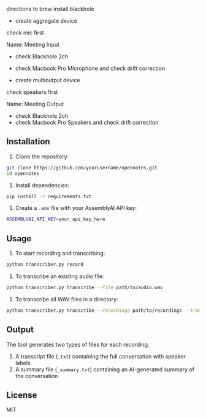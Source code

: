 directions to brew install blackhole

- create aggregate device

check mic first

Name: Meeting Input
- check Blackhole 2ch
- check Macbook Pro Microphone and check drift correction

- create multioutput device

check speakers first

Name: Meeting Output
- check Blackhole 2ch
- check Macbook Pro Speakers and check drift correction


## Installation

1. Clone the repository:

```bash
git clone https://github.com/yourusername/opennotes.git
cd opennotes
```

1. Install dependencies:

```bash
pip install -r requirements.txt
```

1. Create a `.env` file with your AssemblyAI API key:

```bash
ASSEMBLYAI_API_KEY=your_api_key_here
```

## Usage

1. To start recording and transcribing:

```bash
python transcriber.py record
```

1. To transcribe an existing audio file:

```bash
python transcriber.py transcribe --file path/to/audio.wav
```

1. To transcribe all WAV files in a directory:

```bash
python transcriber.py transcribe --recordings path/to/recordings --transcriptions path/to/output
```

## Output

The tool generates two types of files for each recording:

1. A transcript file (`.txt`) containing the full conversation with speaker labels
1. A summary file (`_summary.txt`) containing an AI-generated summary of the conversation

## License

MIT
